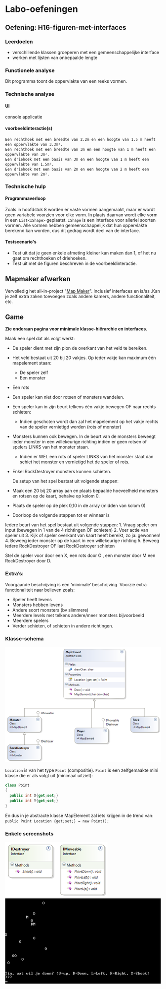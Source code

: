 # Labo-oefeningen

## Oefening: H16-figuren-met-interfaces
### Leerdoelen
* verschillende klassen groeperen met een gemeenschappelijke interface
* werken met lijsten van onbepaalde lengte

### Functionele analyse
Dit programma toont de oppervlakte van een reeks vormen.

### Technische analyse
#### UI
console applicatie
#### voorbeeldinteractie(s)
```
Een rechthoek met een breedte van 2.2m en een hoogte van 1.5 m heeft een oppervlakte van 3.3m².
Een rechthoek met een breedte van 3m en een hoogte van 1 m heeft een oppervlakte van 3m².
Een driehoek met een basis van 3m en een hoogte van 1 m heeft een oppervlakte van 1.5m².
Een driehoek met een basis van 2m en een hoogte van 2 m heeft een oppervlakte van 2m².
```

### Technische hulp
#### Programmaverloop
Zoals in hoofdstuk 8 worden er vaste vormen aangemaakt, maar er wordt geen variabele voorzien voor elke vorm. In plaats daarvan wordt elke vorm in een `List<IShape>` geplaatst. `IShape` is een interface voor allerlei soorten vormen. Alle vormen hebben gemeenschappelijk dat hun oppervlakte berekend kan worden, dus dit gedrag wordt deel van de interface.

#### Testscenario's
* Test uit dat je geen enkele afmeting kleiner kan maken dan 1, of het nu gaat om rechthoeken of driehoeken.
* Test uit met de figuren beschreven in de voorbeeldinteractie.

## Mapmaker afwerken

Vervolledig het all-in-project "[Map Maker](../../semester-2-appendix/all-in-projecten/1_mapmapker.md)". Inclusief interfaces en is/as .Kan je zelf extra zaken toevoegen zoals andere kamers, andere functionaliteit, etc.

## Game

**Zie onderaan pagina voor minimale klasse-hiërarchie en interfaces.**

Maak een spel dat als volgt werkt:

* De speler dient met zijn pion de overkant van het veld te bereiken.
* Het veld bestaat uit 20 bij 20 vakjes. Op ieder vakje kan maximum één mapelement staan: 
  * De speler zelf
  * Een monster
* Een rots
* Een speler kan niet door rotsen of monsters wandelen. 
* Een speler kan in zijn beurt telkens één vakje bewegen OF naar rechts schieten:
  * Indien geschoten wordt dan zal het mapelement op het vakje rechts van de speler vernietigd worden \(rots of monster\)
* Monsters kunnen ook bewegen. In de beurt van de monsters beweegt ieder monster in een willekeurige richting indien er geen rotsen of spelers LINKS van het monster staan.
  * Indien er WEL een rots of speler LINKS van het monster staat dan schiet het monster en vernietigd het de speler of rots.
* Enkel RockDestroyer monsters kunnen schieten.

  De setup van het spel bestaat uit volgende stappen:

* Maak een 20 bij 20 array aan en plaats bepaalde hoeveelheid monsters en rotsen op de kaart, behalve op kolom 0.
* Plaats de speler op de plek 0,10 in de array \(midden van kolom 0\)
* Doorloop de volgende stappen tot er winnaar is

Iedere beurt van het spel bestaat uit volgende stappen: 1. Vraag speler om input \(bewegen in 1 van de 4 richtingen OF schieten\) 2. Voer actie van speler uit 3. Kijk of speler overkant van kaart heeft bereikt, zo ja: gewonnen! 4. Beweeg ieder monster op de kaart in een willekeurige richting 5. Beweeg iedere RockDestroyer OF laat RockDestroyer schieten

Stel de speler voor door een X, een rots door O , een monster door M een RockDestroyer door D.

### Extra’s:

Voorgaande beschrijving is een ‘minimale’ beschrijving. Voorzie extra functionaliteit naar believen zoals:

* Speler heeft levens
* Monsters hebben levens
* Andere soort monsters \(bv slimmere\)
* Meerdere levels met telkens andere/meer monsters bijvoorbeeld
* Meerdere spelers
* Verder schieten, of schieten in andere richtingen.

### Klasse-schema

![](../../.gitbook/assets/practgame.png)

`Location` is van het type `Point` \(compositie\). `Point` is een zelfgemaakte mini klasse die er als volgt uit \(minimaal uitziet\):

```csharp
class Point
{
  public int X{get;set;}
  public int Y{get;set;}
}
```

En dus in je abstracte klasse MapElement zal iets krijgen in de trend van: `public Point Location {get;set;} = new Point();`

### Enkele screenshots

![](../../.gitbook/assets/practgame2.png) ![](../../.gitbook/assets/practgame3.png)

